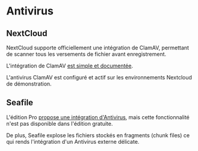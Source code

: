 Antivirus
=========

NextCloud
---------

NextCloud supporte officiellement une intégration de ClamAV, permettant de scanner tous les versements de fichier avant 
enregistrement.

L'intégration de ClamAV [est simple et documentée](https://docs.nextcloud.com/server/stable/admin_manual/configuration_server/antivirus_configuration.html).

L'antivirus ClamAV est configuré et actif sur les environnements Nextcloud de démonstration.

Seafile
-------

L'édition Pro [propose une intégration d'Antivirus](https://www.Seafile.com/en/product/private_server/#feature-list), 
mais cette fonctionnalité n'est pas disponible dans l'édition gratuite.

De plus, Seafile explose les fichiers stockés en fragments (chunk files) ce qui rends l'intégration d'un Antivirus 
externe délicate.
